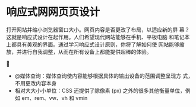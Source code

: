 # 响应式⽹网⻚页设计

打开网站并缩小浏览器窗口大小。网页内容是否更改了布局，以适应新的屏 幕？这就是响应式设计在起作用。人们希望现代网站能够在手机、平板电脑 和笔记本上都具有美观的界面。通过学习响应式设计原则，你将了解如何使 网站能够缩放，并进行自我调整，从而在所有设备上都能提供超棒的体验。



- @媒体查询：媒体查询使内容能够根据具体的输出设备的范围调整呈现方 式，不用更改内容本身 
- 相对⼤大⼩小单位：CSS 还提供了除像素 (px) 之外的很多其他衡量单位，例 如 em、rem、vw、vh 和 vmin


